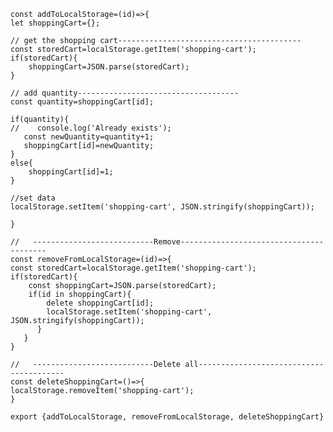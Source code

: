 
    const addToLocalStorage=(id)=>{
    let shoppingCart={};

    // get the shopping cart-----------------------------------------
    const storedCart=localStorage.getItem('shopping-cart');
    if(storedCart){
        shoppingCart=JSON.parse(storedCart);
    }

    // add quantity------------------------------------
    const quantity=shoppingCart[id];
    
    if(quantity){
    //    console.log('Already exists');
       const newQuantity=quantity+1;
       shoppingCart[id]=newQuantity;
    }
    else{
        shoppingCart[id]=1;
    }

    //set data
    localStorage.setItem('shopping-cart', JSON.stringify(shoppingCart));
    
    }

    //   ---------------------------Remove----------------------------------------
    const removeFromLocalStorage=(id)=>{
    const storedCart=localStorage.getItem('shopping-cart');
    if(storedCart){
        const shoppingCart=JSON.parse(storedCart);
        if(id in shoppingCart){
            delete shoppingCart[id];
            localStorage.setItem('shopping-cart', JSON.stringify(shoppingCart));
          }
       }
    }

    //   ---------------------------Delete all----------------------------------------
    const deleteShoppingCart=()=>{
    localStorage.removeItem('shopping-cart');
    }
    
    export {addToLocalStorage, removeFromLocalStorage, deleteShoppingCart}
